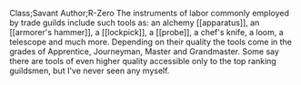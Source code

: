 Class;Savant Author;R-Zero
The instruments of labor commonly employed by trade guilds include such tools as: an alchemy [[apparatus]], an [[armorer's hammer]], a [[lockpick]], a [[probe]], a chef's knife, a loom, a telescope and much more. Depending on their quality the tools come in the grades of Apprentice, Journeyman, Master and Grandmaster. Some say there are tools of even higher quality accessible only to the top ranking guildsmen, but I've never seen any myself.